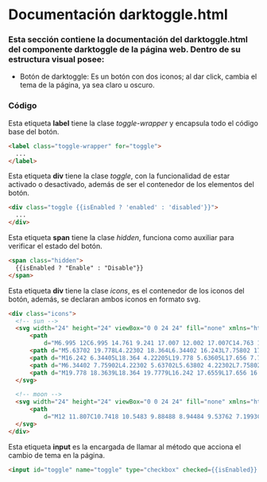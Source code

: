 # Documentación darktoggle.html

### Esta sección contiene la documentación del darktoggle.html del componente darktoggle de la página web. Dentro de su estructura visual posee: 
*  Botón de darktoggle: Es un botón con dos iconos; al dar click, cambia el tema de la página, ya sea claro u oscuro.

### Código

Esta etiqueta **label** tiene la clase *toggle-wrapper* y encapsula todo el código base del botón.
``` html 
<label class="toggle-wrapper" for="toggle">
  ...
</label>
``` 

Esta etiqueta **div** tiene la clase *toggle*, con la funcionalidad de estar activado o desactivado, además de ser el contenedor de los elementos del botón.
``` html
<div class="toggle {{isEnabled ? 'enabled' : 'disabled'}}">
  ...
</div>
``` 

Esta etiqueta **span** tiene la clase *hidden*, funciona como auxiliar para verificar el estado del botón.
```  html
<span class="hidden">
  {{isEnabled ? "Enable" : "Disable"}}
</span>
```  

Esta etiqueta **div** tiene la clase *icons*, es el contenedor de los iconos del botón, además, se declaran ambos iconos en formato svg. 
```  html
<div class="icons">
  <!-- sun -->
  <svg width="24" height="24" viewBox="0 0 24 24" fill="none" xmlns="http://www.w3.org/2000/svg">
      <path
          d="M6.995 12C6.995 14.761 9.241 17.007 12.002 17.007C14.763 17.007 17.009 14.761 17.009 12C17.009 9.239 14.763 6.993 12.002 6.993C9.241 6.993 6.995 9.239 6.995 12ZM11 19H13V22H11V19ZM11 2H13V5H11V2ZM2 11H5V13H2V11ZM19 11H22V13H19V11Z" />
      <path d="M5.63702 19.778L4.22302 18.364L6.34402 16.243L7.75802 17.657L5.63702 19.778Z" />
      <path d="M16.242 6.34405L18.364 4.22205L19.778 5.63605L17.656 7.75805L16.242 6.34405Z" />
      <path d="M6.34402 7.75902L4.22302 5.63702L5.63802 4.22302L7.75802 6.34502L6.34402 7.75902Z" />
      <path d="M19.778 18.3639L18.364 19.7779L16.242 17.6559L17.656 16.2419L19.778 18.3639Z" />
  </svg>

  <!-- moon -->
  <svg width="24" height="24" viewBox="0 0 24 24" fill="none" xmlns="http://www.w3.org/2000/svg">
      <path
          d="M12 11.807C10.7418 10.5483 9.88488 8.94484 9.53762 7.1993C9.19037 5.45375 9.36832 3.64444 10.049 2C8.10826 2.38205 6.3256 3.33431 4.92899 4.735C1.02399 8.64 1.02399 14.972 4.92899 18.877C8.83499 22.783 15.166 22.782 19.072 18.877C20.4723 17.4805 21.4245 15.6983 21.807 13.758C20.1625 14.4385 18.3533 14.6164 16.6077 14.2692C14.8622 13.9219 13.2588 13.0651 12 11.807V11.807Z" />
  </svg>
</div>
``` 

Esta etiqueta **input** es la encargada de llamar al método que acciona el cambio de tema en la página.
``` html
<input id="toggle" name="toggle" type="checkbox" checked={{isEnabled}} (click)="toggleState();" />
``` 